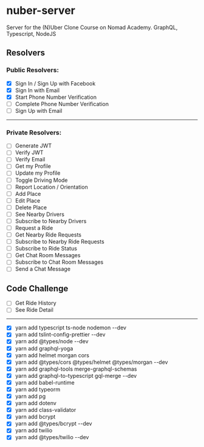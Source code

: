 # nuber-server

Server for the (N)Uber Clone Course on Nomad Academy. GraphQL, Typescript, NodeJS

## Resolvers

### Public Resolvers:

- [x] Sign In / Sign Up with Facebook
- [x] Sign In with Email
- [x] Start Phone Number Verification
- [ ] Complete Phone Number Verification
- [ ] Sign Up with Email

---

### Private Resolvers:

- [ ] Generate JWT
- [ ] Verify JWT
- [ ] Verify Email
- [ ] Get my Profile
- [ ] Update my Profile
- [ ] Toggle Driving Mode
- [ ] Report Location / Orientation
- [ ] Add Place
- [ ] Edit Place
- [ ] Delete Place
- [ ] See Nearby Drivers
- [ ] Subscribe to Nearby Drivers
- [ ] Request a Ride
- [ ] Get Nearby Ride Requests
- [ ] Subscribe to Nearby Ride Requests
- [ ] Subscribe to Ride Status
- [ ] Get Chat Room Messages
- [ ] Subscribe to Chat Room Messages
- [ ] Send a Chat Message

## Code Challenge

- [ ] Get Ride History
- [ ] See Ride Detail

---

- [x] yarn add typescript ts-node nodemon --dev
- [x] yarn add tslint-config-prettier --dev
- [x] yarn add @types/node --dev
- [x] yarn add graphql-yoga
- [x] yarn add helmet morgan cors
- [x] yarn add @types/cors @types/helmet @types/morgan --dev
- [x] yarn add graphql-tools merge-graphql-schemas
- [x] yarn add graphql-to-typescript gql-merge --dev
- [x] yarn add babel-runtime
- [x] yarn add typeorm
- [x] yarn add pg
- [x] yarn add dotenv
- [x] yarn add class-validator
- [x] yarn add bcrypt
- [x] yarn add @types/bcrypt --dev
- [x] yarn add twilio
- [x] yarn add @types/twilio --dev
